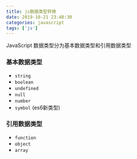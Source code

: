 ```yaml
---
title: js数据类型转换
date: 2019-10-21 23:40:30
categories: javascript
tags: ['js']
---
```


JavaScript 数据类型分为基本数据类型和引用数据类型

### 基本数据类型
- `string`
- `boolean`
- `undefined`
- `null`
- `number`
- `symbol` (es6新类型)

### 引用数据类型
- `function`
- `object`
- `array`




